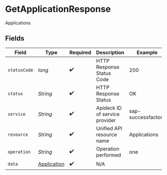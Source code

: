 # GetApplicationResponse

Applications


## Fields

| Field                                                 | Type                                                  | Required                                              | Description                                           | Example                                               |
| ----------------------------------------------------- | ----------------------------------------------------- | ----------------------------------------------------- | ----------------------------------------------------- | ----------------------------------------------------- |
| `statusCode`                                          | *long*                                                | :heavy_check_mark:                                    | HTTP Response Status Code                             | 200                                                   |
| `status`                                              | *String*                                              | :heavy_check_mark:                                    | HTTP Response Status                                  | OK                                                    |
| `service`                                             | *String*                                              | :heavy_check_mark:                                    | Apideck ID of service provider                        | sap-successfactors                                    |
| `resource`                                            | *String*                                              | :heavy_check_mark:                                    | Unified API resource name                             | Applications                                          |
| `operation`                                           | *String*                                              | :heavy_check_mark:                                    | Operation performed                                   | one                                                   |
| `data`                                                | [Application](../../models/components/Application.md) | :heavy_check_mark:                                    | N/A                                                   |                                                       |